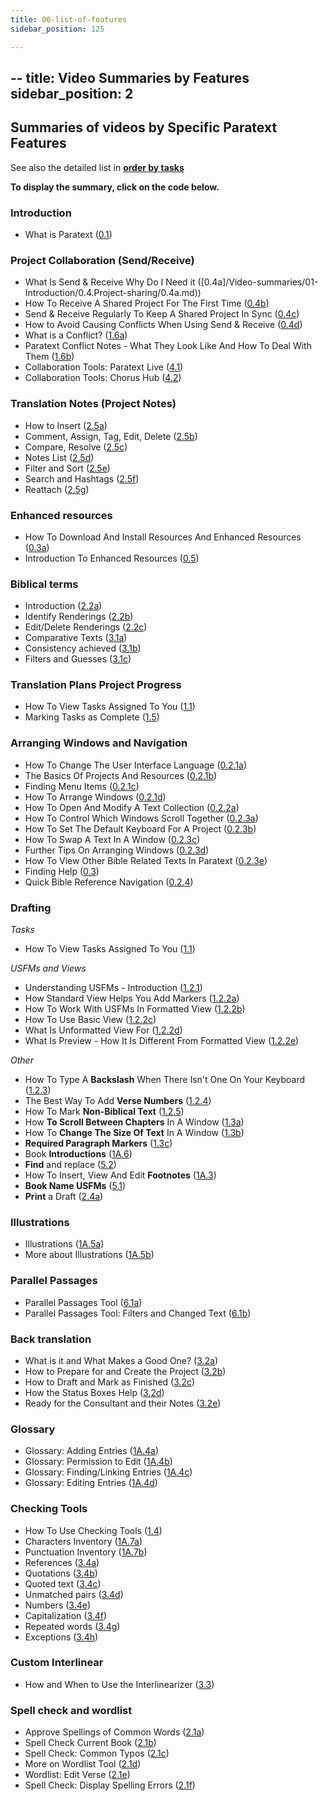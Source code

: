 ```yaml
---
title: 00-list-of-features
sidebar_position: 125

---
```




## -- title: Video Summaries by Features sidebar_position: 2


## Summaries of videos by Specific Paratext Features


See also the detailed list in [**order by tasks**](/Video-summaries/Overview.md)


**To display the summary, click on the code below.**


### Introduction

- What is Paratext  ([0.1](/Video-summaries/01-Introduction/0.1.md))

### Project Collaboration (Send/Receive)

- What Is Send & Receive Why Do I Need it ([0.4a]/Video-summaries/01-Introduction/0.4.Project-sharing/0.4a.md))
- How To Receive A Shared Project For The First Time ([0.4b](/Video-summaries/01-Introduction/0.4.Project-sharing/0.4b.md))
- Send & Receive Regularly To Keep A Shared Project In Sync ([0.4c](/Video-summaries/01-Introduction/0.4.Project-sharing/0.4c.md))
- How to Avoid Causing Conflicts When Using Send & Receive ([0.4d](/Video-summaries/01-Introduction/0.4.Project-sharing/0.4d.md))
- What is a Conflict? ([1.6a](/Video-summaries/01-Introduction/0.4.Project-sharing/1.6a.md))
- Paratext Conflict Notes - What They Look Like And How To Deal With Them ([1.6b](/Video-summaries/01-Introduction/0.4.Project-sharing/1.6b.md))
- Collaboration Tools: Paratext Live ([4.1](/Video-summaries/05-Stage-4/4.1.md))
- Collaboration Tools: Chorus Hub ([4.2](/Video-summaries/05-Stage-4/4.2.md))

### Translation Notes (Project Notes)

- How to Insert ([2.5a](/Video-summaries/03-Stage-2/2.5.Project-notes/2.5a.md))
- Comment, Assign, Tag, Edit, Delete ([2.5b](/Video-summaries/03-Stage-2/2.5.Project-notes/2.5b.md))
- Compare, Resolve ([2.5c](/Video-summaries/03-Stage-2/2.5.Project-notes/2.5c.md))
- Notes List ([2.5d](/Video-summaries/03-Stage-2/2.5.Project-notes/2.5d.md))
- Filter and Sort ([2.5e](/Video-summaries/03-Stage-2/2.5.Project-notes/2.5e.md))
- Search and Hashtags ([2.5f](/Video-summaries/03-Stage-2/2.5.Project-notes/2.5f.md))
- Reattach ([2.5g](/Video-summaries/03-Stage-2/2.5.Project-notes/2.5g.md))

### Enhanced resources

- How To Download And Install Resources And Enhanced Resources ([0.3a](/Video-summaries/01-Introduction/0.5.Enhanced-resources/0.3a.md))
- Introduction To Enhanced Resources ([0.5](/Video-summaries/01-Introduction/0.5.Enhanced-resources/0.5.md))

### Biblical terms

- Introduction ([2.2a](/Video-summaries/03-Stage-2/2.2.Biblical-terms/2.2a.md))
- Identify Renderings ([2.2b](/Video-summaries/03-Stage-2/2.2.Biblical-terms/2.2b.md))
- Edit/Delete Renderings ([2.2c](/Video-summaries/03-Stage-2/2.2.Biblical-terms/2.2c.md))
- Comparative Texts ([3.1a](/Video-summaries/04-Stage-3/3.1.Biblical-terms/3.1a.md))
- Consistency achieved ([3.1b](/Video-summaries/04-Stage-3/3.1.Biblical-terms/3.1b.md))
- Filters and Guesses ([3.1c](/Video-summaries/04-Stage-3/3.1.Biblical-terms/3.1c.md))

### Translation Plans Project Progress

- How To View Tasks Assigned To You ([1.1](/Video-summaries/02-Stage-1/1.Drafting-editing/1.1.md))
- Marking Tasks as Complete ([1.5](/Video-summaries/02-Stage-1/4.Basic-checks/1.5.md))

### Arranging Windows and Navigation

- How To Change The User Interface Language ([0.2.1a](/Video-summaries/01-Introduction/0.2.Navigation/0.2.1a.md))
- The Basics Of Projects And Resources ([0.2.1b](/Video-summaries/01-Introduction/0.2.Navigation/0.2.1b.md))
- Finding Menu Items ([0.2.1c](/Video-summaries/01-Introduction/0.2.Navigation/0.2.1c.md))
- How To Arrange Windows ([0.2.1d](/Video-summaries/01-Introduction/0.2.Navigation/0.2.1d.md))
- How To Open And Modify A Text Collection ([0.2.2a](/Video-summaries/01-Introduction/0.2.Navigation/0.2.2a.md))
- How To Control Which Windows Scroll Together ([0.2.3a](/Video-summaries/01-Introduction/0.2.Navigation/0.2.3a.md))
- How To Set The Default Keyboard For A Project ([0.2.3b](/Video-summaries/01-Introduction/0.2.Navigation/0.2.3b.md))
- How To Swap A Text In A Window ([0.2.3c](/Video-summaries/01-Introduction/0.2.Navigation/0.2.3c.md))
- Further Tips On Arranging Windows ([0.2.3d](/Video-summaries/01-Introduction/0.2.Navigation/0.2.3d.md))
- How To View Other Bible Related Texts In Paratext ([0.2.3e](/Video-summaries/01-Introduction/0.2.Navigation/0.2.3e.md))
- Finding Help ([0.3](/Video-summaries/01-Introduction/0.2.Navigation/0.3.md))
- Quick Bible Reference Navigation ([0.2.4](/Video-summaries/01-Introduction/0.2.Navigation/0.2.4.md))

### Drafting


_Tasks_

- How To View Tasks Assigned To You ([1.1](/Video-summaries/02-Stage-1/1.Drafting-editing/1.1.md))

_USFMs and Views_

- Understanding USFMs - Introduction ([1.2.1](/Video-summaries/02-Stage-1/2.USFM/1.2.1.md))
- How Standard View Helps You Add Markers ([1.2.2a](/Video-summaries/02-Stage-1/2.USFM/1.2.2a.md))
- How To Work With USFMs In Formatted View ([1.2.2b](/Video-summaries/02-Stage-1/2.USFM/1.2.2b.md))
- How To Use Basic View ([1.2.2c](/Video-summaries/02-Stage-1/2.USFM/1.2.2c.md))
- What Is Unformatted View For ([1.2.2d](/Video-summaries/02-Stage-1/2.USFM/1.2.2d.md))
- What Is Preview - How It Is Different From Formatted View ([1.2.2e](/Video-summaries/02-Stage-1/2.USFM/1.2.2e.md))

_Other_

- How To Type A **Backslash** When There Isn't One On Your Keyboard ([1.2.3](/Video-summaries/02-Stage-1/1.Drafting-editing/1.2.3.md))
- The Best Way To Add **Verse Numbers** ([1.2.4](/Video-summaries/02-Stage-1/1.Drafting-editing/1.2.4.md))
- How To Mark **Non-Biblical Text** ([1.2.5](/Video-summaries/02-Stage-1/1.Drafting-editing/1.2.5.md))
- How **To Scroll Between Chapters** In A Window ([1.3a](/Video-summaries/02-Stage-1/1.Drafting-editing/1.3a.md))
- How To **Change The Size Of Text** In A Window ([1.3b](/Video-summaries/02-Stage-1/1.Drafting-editing/1.3b.md))
- **Required Paragraph Markers** ([1.3c](/Video-summaries/02-Stage-1/1.Drafting-editing/1.3c.md))
- Book **Introductions** ([1A.6](/Video-summaries/02-Stage-1/5.Additional/1A.6.md))
- **Find** and replace ([5.2](/Video-summaries/06-Stage-5/5.2.md))
- How To Insert, View And Edit **Footnotes** ([1A.3](/Video-summaries/02-Stage-1/5.Additional/1A.3.md))
- **Book Name USFMs** ([5.1](/Video-summaries/06-Stage-5/5.1.md))
- **Print** a Draft ([2.4a](/Video-summaries/03-Stage-2/2.4a.md))

### Illustrations

- Illustrations ([1A.5a](/Video-summaries/02-Stage-1/5.Additional/1A.5a.md))
- More about Illustrations ([1A.5b](/Video-summaries/02-Stage-1/5.Additional/1A.5b.md))

### Parallel Passages

- Parallel Passages Tool ([6.1a](/Video-summaries/07-Stage-6/6.1a.md))
- Parallel Passages Tool: Filters and Changed Text ([6.1b](/Video-summaries/07-Stage-6/6.1b.md))

### Back translation

- What is it and What Makes a Good One? ([3.2a](/Video-summaries/04-Stage-3/3.2.Back-translation/3.2a.md))
- How to Prepare for and Create the Project ([3.2b](/Video-summaries/04-Stage-3/3.2.Back-translation/3.2b.md))
- How to Draft and Mark as Finished ([3.2c](/Video-summaries/04-Stage-3/3.2.Back-translation/3.2c.md))
- How the Status Boxes Help ([3.2d](/Video-summaries/04-Stage-3/3.2.Back-translation/3.2d.md))
- Ready for the Consultant and their Notes ([3.2e](/Video-summaries/04-Stage-3/3.2.Back-translation/3.2e.md))

### Glossary

- Glossary: Adding Entries ([1A.4a](/Video-summaries/02-Stage-1/5.Additional/1A.4a.md))
- Glossary: Permission to Edit ([1A.4b](/Video-summaries/02-Stage-1/5.Additional/1A.4b.md))
- Glossary: Finding/Linking Entries ([1A.4c](/Video-summaries/02-Stage-1/5.Additional/1A.4c.md))
- Glossary: Editing Entries ([1A.4d](/Video-summaries/02-Stage-1/5.Additional/1A.4d.md))

### Checking Tools

- How To Use Checking Tools ([1.4](/Video-summaries/02-Stage-1/4.Basic-checks/1.4.md))
- Characters Inventory ([1A.7a](/Video-summaries/02-Stage-1/4.Basic-checks/1A.7a.md))
- Punctuation Inventory ([1A.7b](/Video-summaries/02-Stage-1/4.Basic-checks/1A.7b.md))
- References ([3.4a](/Video-summaries/04-Stage-3/3.4.Checks/3.4a.md))
- Quotations ([3.4b](/Video-summaries/04-Stage-3/3.4.Checks/3.4b.md))
- Quoted text ([3.4c](/Video-summaries/04-Stage-3/3.4.Checks/3.4c.md))
- Unmatched pairs ([3.4d](/Video-summaries/04-Stage-3/3.4.Checks/3.4d.md))
- Numbers ([3.4e](/Video-summaries/04-Stage-3/3.4.Checks/3.4e.md))
- Capitalization ([3.4f](/Video-summaries/04-Stage-3/3.4.Checks/3.4f.md))
- Repeated words ([3.4g](/Video-summaries/04-Stage-3/3.4.Checks/3.4g.md))
- Exceptions ([3.4h](/Video-summaries/04-Stage-3/3.4.Checks/3.4h.md))

### Custom Interlinear

- How and When to Use the Interlinearizer ([3.3](/Video-summaries/04-Stage-3/3.3.Custom-interlinears/3.3.md))
### Spell check and wordlist

- Approve Spellings of Common Words ([2.1a](/Video-summaries/03-Stage-2/2.1.Spell-check-wordlist/2.1a.md))
- Spell Check Current Book ([2.1b](/Video-summaries/03-Stage-2/2.1.Spell-check-wordlist/2.1b.md))
- Spell Check: Common Typos ([2.1c](/Video-summaries/03-Stage-2/2.1.Spell-check-wordlist/2.1c.md))
- More on Wordlist Tool ([2.1d](/Video-summaries/03-Stage-2/2.1.Spell-check-wordlist/2.1d.md))
- Wordlist: Edit Verse ([2.1e](/Video-summaries/03-Stage-2/2.1.Spell-check-wordlist/2.1e.md))
- Spell Check: Display Spelling Errors ([2.1f](/Video-summaries/03-Stage-2/2.1.Spell-check-wordlist/2.1f.md))
